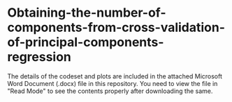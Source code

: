 # Obtaining-the-number-of-components-from-cross-validation-of-principal-components-regression

The details of the codeset and plots are included in the attached Microsoft Word Document (.docx) file in this repository. 
You need to view the file in "Read Mode" to see the contents properly after downloading the same.
